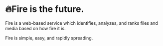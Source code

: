 # 🔥**Fire is the future.**

Fire is a web-based service which identifies, analyzes, and ranks files and media based on how fire it is.

Fire is simple, easy, and rapidly spreading.
